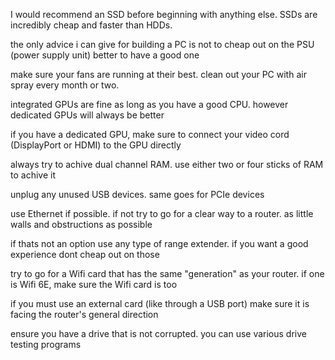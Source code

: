 I would recommend an SSD before beginning with anything else. SSDs are incredibly cheap and faster than HDDs. 

the only advice i can give for building a PC is not to cheap out on the PSU (power supply unit) better to have a good one 

make sure your fans are running at their best. clean out your PC with air spray every month or two. 

integrated GPUs are fine as long as you have a good CPU. however dedicated GPUs will always be better

if you have a dedicated GPU, make sure to connect your video cord (DisplayPort or HDMI) to the GPU directly

always try to achive dual channel RAM. use either two or four sticks of RAM to achive it

unplug any unused USB devices. same goes for PCIe devices

use Ethernet if possible. if not try to go for a clear way to a router. as little walls and obstructions as possible

if thats not an option use any type of range extender. if you want a good experience dont cheap out on those

try to go for a Wifi card that has the same "generation" as your router. if one is Wifi 6E, make sure the Wifi card is too

if you must use an external card (like through a USB port) make sure it is facing the router's general direction

ensure you have a drive that is not corrupted. you can use various drive testing programs
